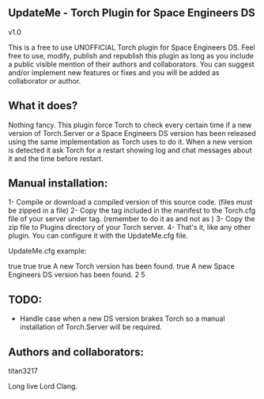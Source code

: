 ﻿UpdateMe - Torch Plugin for Space Engineers DS
----------------------------------------------

v1.0

This is a free to use UNOFFICIAL Torch plugin for Space Engineers DS.
Feel free to use, modify, publish and republish this plugin as long as you include a public visible mention of their authors and collaborators.
You can suggest and/or implement new features or fixes and you will be added as collaborator or author.


What it does?
------------

Nothing fancy. 
This plugin force Torch to check every certain time if a new version of Torch.Server or a Space Engineers DS version has been released using the same implementation as Torch uses to do it.
When a new version is detected it ask Torch for a restart showing log and chat messages about it and the time before restart.


Manual installation:
--------------------

1- Compile or download a compiled version of this source code. (files must be zipped in a file)
2- Copy the <Guid> tag included in the manifest to the Torch.cfg file of your server under <Plugins> tag. (remember to do it as <guid> and not as <Guid>)
3- Copy the zip file to Plugins directory of your Torch server.
4- That's it, like any other plugin. You can configure it with the UpdateMe.cfg file.

UpdateMe.cfg example:

<?xml version="1.0" encoding="utf-8"?>
<UpdateMePluginConfig xmlns:xsd="http://www.w3.org/2001/XMLSchema" xmlns:xsi="http://www.w3.org/2001/XMLSchema-instance">
  <Enabled>true</Enabled>
  <LogEnabled>true</LogEnabled>
  <RestartForNewTorchVersion>true</RestartForNewTorchVersion>
  <MessageForNewTorchVersion>A new Torch version has been found.</MessageForNewTorchVersion>
  <RestartForNewDSVersion>true</RestartForNewDSVersion>
  <MessageForNewDSVersion>A new Space Engineers DS version has been found.</MessageForNewDSVersion>
  <RestartInMinutes>2</RestartInMinutes> <!--How much time the server wait before restart. -->
  <CheckFrequencyInMinutes>5</CheckFrequencyInMinutes> <!--How much time the server wait before check again for updates. -->
</UpdateMePluginConfig>


TODO:
-----

- Handle case when a new DS version brakes Torch so a manual installation of Torch.Server will be required.



Authors and collaborators:
-------------------------

titan3217

Long live Lord Clang.
